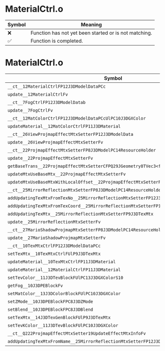 # MaterialCtrl.o
| Symbol | Meaning 
| ------------- | ------------- 
| :x: | Function has not yet been started or is not matching. 
| :white_check_mark: | Function is completed. 


# MaterialCtrl.o
| Symbol | Decompiled? |
| ------------- | ------------- |
| `__ct__12MaterialCtrlFP12J3DModelDataPCc` | :white_check_mark: |
| `update__12MaterialCtrlFv` | :white_check_mark: |
| `__ct__7FogCtrlFP12J3DModelDatab` | :x: |
| `update__7FogCtrlFv` | :x: |
| `__ct__12MatColorCtrlFP12J3DModelDataPCcUlPC10J3DGXColor` | :x: |
| `updateMaterial__12MatColorCtrlFP11J3DMaterial` | :x: |
| `__ct__26ViewProjmapEffectMtxSetterFP12J3DModelData` | :x: |
| `update__26ViewProjmapEffectMtxSetterFv` | :x: |
| `__ct__22ProjmapEffectMtxSetterFP8J3DModelPC14ResourceHolder` | :x: |
| `update__22ProjmapEffectMtxSetterFv` | :x: |
| `getBaseTrans__22ProjmapEffectMtxSetterCFPQ29JGeometry8TVec3<f>` | :x: |
| `updateMtxUseBaseMtx__22ProjmapEffectMtxSetterFv` | :x: |
| `updateMtxUseBaseMtxWithLocalOffset__22ProjmapEffectMtxSetterFRCQ29JGeometry8TVec3<f>` | :x: |
| `__ct__25MirrorReflectionMtxSetterFP8J3DModelPC14ResourceHolder` | :x: |
| `addUpdatingTexMtxFromTexNo__25MirrorReflectionMtxSetterFP12J3DModelDataUs` | :x: |
| `addUpdatingTexMtxFromTexCoord__25MirrorReflectionMtxSetterFP11J3DMaterial` | :x: |
| `addUpdatingTexMtx__25MirrorReflectionMtxSetterFP9J3DTexMtx` | :x: |
| `update__25MirrorReflectionMtxSetterFv` | :x: |
| `__ct__27MarioShadowProjmapMtxSetterFP8J3DModelPC14ResourceHolder` | :x: |
| `update__27MarioShadowProjmapMtxSetterFv` | :x: |
| `__ct__10TexMtxCtrlFP12J3DModelDataPCc` | :x: |
| `setTexMtx__10TexMtxCtrlFUlP9J3DTexMtx` | :x: |
| `updateMaterial__10TexMtxCtrlFP11J3DMaterial` | :x: |
| `updateMaterial__12MaterialCtrlFP11J3DMaterial` | :x: |
| `setTevColor__11J3DTevBlockFUlPC13J3DGXColorS10` | :x: |
| `getFog__10J3DPEBlockFv` | :x: |
| `setMatColor__13J3DColorBlockFUlPC10J3DGXColor` | :x: |
| `setZMode__10J3DPEBlockFPC8J3DZMode` | :x: |
| `setBlend__10J3DPEBlockFPC8J3DBlend` | :x: |
| `setTexMtx__14J3DTexGenBlockFUlP9J3DTexMtx` | :x: |
| `setTevKColor__11J3DTevBlockFUlPC10J3DGXColor` | :x: |
| `__ct__Q222ProjmapEffectMtxSetter19UpdateEffectMtxInfoFv` | :x: |
| `addUpdatingTexMtxFromName__25MirrorReflectionMtxSetterFP12J3DModelData` | :x: |
